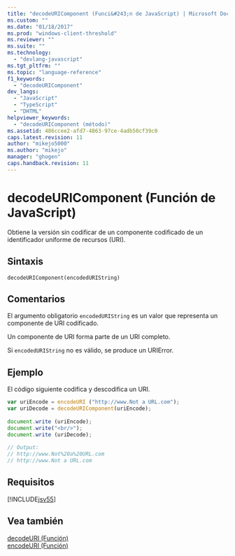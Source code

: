 ```yaml
---
title: "decodeURIComponent (Funci&#243;n de JavaScript) | Microsoft Docs"
ms.custom: ""
ms.date: "01/18/2017"
ms.prod: "windows-client-threshold"
ms.reviewer: ""
ms.suite: ""
ms.technology: 
  - "devlang-javascript"
ms.tgt_pltfrm: ""
ms.topic: "language-reference"
f1_keywords: 
  - "decodeURIComponent"
dev_langs: 
  - "JavaScript"
  - "TypeScript"
  - "DHTML"
helpviewer_keywords: 
  - "decodeURIComponent (método)"
ms.assetid: 486ccee2-afd7-4863-97ce-4adb50cf39c0
caps.latest.revision: 11
author: "mikejo5000"
ms.author: "mikejo"
manager: "ghogen"
caps.handback.revision: 11
---
```

# decodeURIComponent (Funci&#243;n de JavaScript)
Obtiene la versión sin codificar de un componente codificado de un identificador uniforme de recursos \(URI\).  
  
## Sintaxis  
  
```  
decodeURIComponent(encodedURIString)  
```  
  
## Comentarios  
 El argumento obligatorio `encodedURIString` es un valor que representa un componente de URI codificado.  
  
 Un componente de URI forma parte de un URI completo.  
  
 Si `encodedURIString` no es válido, se produce un URIError.  
  
## Ejemplo  
 El código siguiente codifica y descodifica un URI.  
  
```javascript  
var uriEncode = encodeURI ("http://www.Not a URL.com");  
var uriDecode = decodeURIComponent(uriEncode);  
  
document.write (uriEncode);  
document.write("<br/>");  
document.write (uriDecode);  
  
// Output:  
// http://www.Not%20a%20URL.com  
// http://www.Not a URL.com  
```  
  
## Requisitos  
 [!INCLUDE[jsv55](../../javascript/reference/includes/jsv55-md.md)]  
  
## Vea también  
 [decodeURI \(Función\)](../../javascript/reference/decodeuri-function-javascript.md)   
 [encodeURI \(Función\)](../../javascript/reference/encodeuri-function-javascript.md)
